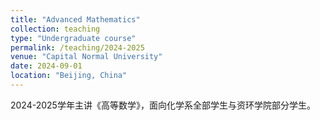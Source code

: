 ```yaml
---
title: "Advanced Mathematics"
collection: teaching
type: "Undergraduate course"
permalink: /teaching/2024-2025
venue: "Capital Normal University"
date: 2024-09-01
location: "Beijing, China"
---
```


2024-2025学年主讲《高等数学》，面向化学系全部学生与资环学院部分学生。